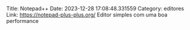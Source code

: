 Title: Notepad++
Date: 2023-12-28 17:08:48.331559
Category: editores
Link: https://notepad-plus-plus.org/
Editor simples com uma boa performance
